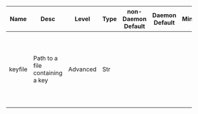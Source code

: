| Name | Desc | Level | Type | non-Daemon Default | Daemon Default | Min | Max | Valid Values | verbatim | See also | Flags | Services | Validator | Long Desc | Tags |
| --- | --- | --- | --- | --- | --- | --- | --- | --- | --- | --- | --- | --- | --- | --- | --- |
| <span id="SP_keyfile">keyfile</span> |  Path to a file containing a key | Advanced | Str |  |  |  |  |  |  | [[key](~/global/key.md#SP_key)] | NO_MON_UPDATESTARTUP |  |  | The file should contain a CephX authentication key and optionally a trailing newline, but nothing else. |  |

